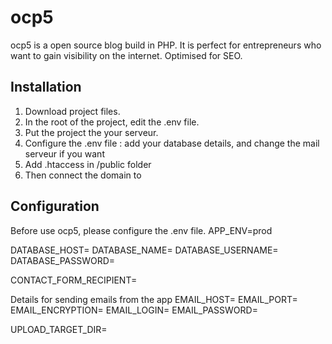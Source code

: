 # ocp5

ocp5 is a open source blog build in PHP. It is perfect for entrepreneurs who want to gain visibility on the internet.
Optimised for SEO.

## Installation
1. Download project files.
2. In the root of the project, edit the .env file.
2. Put the project the your serveur.
3. Configure the .env file : add your database details, and change the mail serveur if you want
4. Add .htaccess in /public folder 
5. Then connect the domain to 

## Configuration
Before use ocp5, please configure the .env file.
APP_ENV=prod

DATABASE_HOST=
DATABASE_NAME=
DATABASE_USERNAME=
DATABASE_PASSWORD=

CONTACT_FORM_RECIPIENT=

Details for sending emails from the app
EMAIL_HOST=
EMAIL_PORT=
EMAIL_ENCRYPTION=
EMAIL_LOGIN=
EMAIL_PASSWORD=

UPLOAD_TARGET_DIR=

